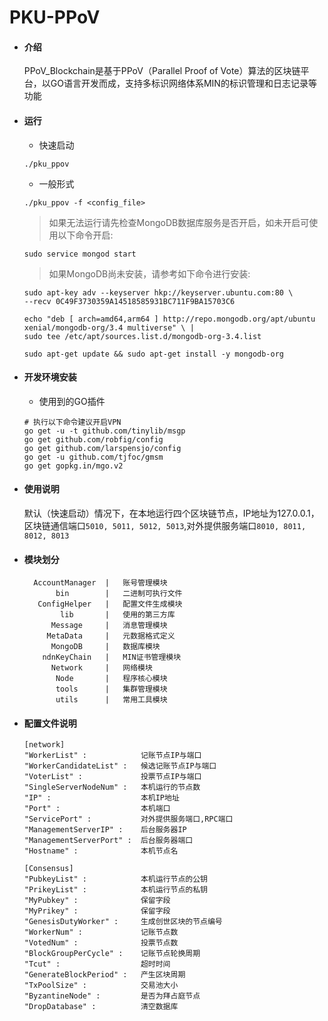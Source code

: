 # PKU-PPoV

- #### 介绍
     PPoV_Blockchain是基于PPoV（Parallel Proof of Vote）算法的区块链平台，以GO语言开发而成，支持多标识网络体系MIN的标识管理和日志记录等功能

- #### 运行
    -  快速启动
    
    ```shell script
    ./pku_ppov
    ```
     -  一般形式

    ```shell script
    ./pku_ppov -f <config_file>
    ```
 
    >如果无法运行请先检查MongoDB数据库服务是否开启，如未开启可使用以下命令开启:                                                                                                                                       
    ```shell script
    sudo service mongod start
    ```   
    >如果MongoDB尚未安装，请参考如下命令进行安装:                                                                                                                                       
    ```shell script
   sudo apt-key adv --keyserver hkp://keyserver.ubuntu.com:80 \
   --recv 0C49F3730359A14518585931BC711F9BA15703C6
  
   echo "deb [ arch=amd64,arm64 ] http://repo.mongodb.org/apt/ubuntu xenial/mongodb-org/3.4 multiverse" \ | 
   sudo tee /etc/apt/sources.list.d/mongodb-org-3.4.list
  
   sudo apt-get update && sudo apt-get install -y mongodb-org
   ``` 
- #### 开发环境安装
    -  使用到的GO插件
    
    ```shell script
    # 执行以下命令建议开启VPN
    go get -u -t github.com/tinylib/msgp
    go get github.com/robfig/config
    go get github.com/larspensjo/config
    go get -u github.com/tjfoc/gmsm
    go get gopkg.in/mgo.v2
    ```
      
- #### 使用说明
     默认（快速启动）情况下，在本地运行四个区块链节点，IP地址为127.0.0.1，区块链通信端口`5010, 5011, 5012, 5013`,对外提供服务端口`8010, 8011, 8012, 8013`

- #### 模块划分
   ```textmate
     AccountManager  |   账号管理模块
          bin        |   二进制可执行文件
      ConfigHelper   |   配置文件生成模块
           lib       |   使用的第三方库
         Message     |   消息管理模块
        MetaData     |   元数据格式定义
         MongoDB     |   数据库模块
       ndnKeyChain   |   MIN证书管理模块
         Network     |   网络模块
          Node       |   程序核心模块
          tools      |   集群管理模块
          utils      |   常用工具模块
    ```

- #### 配置文件说明
  ```textmate
  [network]
  "WorkerList" :            记账节点IP与端口
  "WorkerCandidateList" :   候选记账节点IP与端口
  "VoterList" :             投票节点IP与端口
  "SingleServerNodeNum" :   本机运行的节点数
  "IP" :                    本机IP地址
  "Port" :                  本机端口
  "ServicePort" :           对外提供服务端口,RPC端口
  "ManagementServerIP" :    后台服务器IP
  "ManagementServerPort" :  后台服务器端口
  "Hostname" :              本机节点名
  
  [Consensus] 
  "PubkeyList" :            本机运行节点的公钥
  "PrikeyList" :            本机运行节点的私钥
  "MyPubkey" :              保留字段
  "MyPrikey" :              保留字段
  "GenesisDutyWorker" :     生成创世区块的节点编号
  "WorkerNum" :             记账节点数
  "VotedNum" :              投票节点数
  "BlockGroupPerCycle" :    记账节点轮换周期
  "Tcut" :                  超时时间
  "GenerateBlockPeriod" :   产生区块周期
  "TxPoolSize" :            交易池大小
  "ByzantineNode" :         是否为拜占庭节点
  "DropDatabase" :          清空数据库
  
  ```
